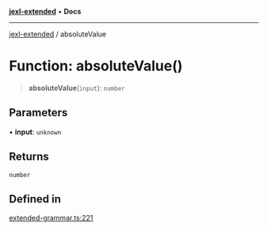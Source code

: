 [**jexl-extended**](../README.md) • **Docs**

***

[jexl-extended](../globals.md) / absoluteValue

# Function: absoluteValue()

> **absoluteValue**(`input`): `number`

## Parameters

• **input**: `unknown`

## Returns

`number`

## Defined in

[extended-grammar.ts:221](https://github.com/nikoraes/jexl-extended/blob/db8adde102268337995e72b2224f129152316ed5/src/extended-grammar.ts#L221)
